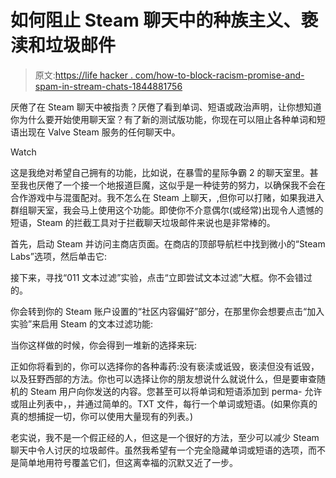 # 如何阻止 Steam 聊天中的种族主义、亵渎和垃圾邮件

> 原文:[https://life hacker . com/how-to-block-racism-promise-and-spam-in-stream-chats-1844881756](https://lifehacker.com/how-to-block-racism-profanity-and-spam-in-steam-chats-1844881756)

厌倦了在 Steam 聊天中被指责？厌倦了看到单词、短语或政治声明，让你想知道你为什么要开始使用聊天室？有了新的测试版功能，你现在可以阻止各种单词和短语出现在 Valve Steam 服务的任何聊天中。

Watch

这是我绝对希望自己拥有的功能，比如说，在暴雪的星际争霸 2 的聊天室里。甚至我也厌倦了一个接一个地报道巨魔，这似乎是一种徒劳的努力，以确保我不会在合作游戏中与混蛋配对。我不怎么在 Steam 上聊天，,但你可以打赌，如果我进入群组聊天室，我会马上使用这个功能。即使你不介意偶尔(或经常)出现令人遗憾的短语，Steam 的拦截工具对于拦截聊天垃圾邮件来说也是非常棒的。

首先，启动 Steam 并访问主商店页面。在商店的顶部导航栏中找到微小的“Steam Labs”选项，然后单击它:

接下来，寻找“011 文本过滤”实验，点击“立即尝试文本过滤”大框。你不会错过的。

你会转到你的 Steam 账户设置的“社区内容偏好”部分，在那里你会想要点击“加入实验”来启用 Steam 的文本过滤功能:

当你这样做的时候，你会得到一堆新的选择来玩:

正如你将看到的，你可以选择你的各种毒药:没有亵渎或诋毁，亵渎但没有诋毁，以及狂野西部的方法。你也可以选择让你的朋友想说什么就说什么，但是要审查随机的 Steam 用户向你发送的内容。您甚至可以将单词和短语添加到 perma- 允许或阻止列表中，，并通过简单的。TXT 文件，每行一个单词或短语。(如果你真的真的想捕捉一切，你可以使用大量现有的列表。)

老实说，我不是一个假正经的人，但这是一个很好的方法，至少可以减少 Steam 聊天中令人讨厌的垃圾邮件。虽然我希望有一个完全隐藏单词或短语的选项，而不是简单地用符号覆盖它们，但这离幸福的沉默又近了一步。